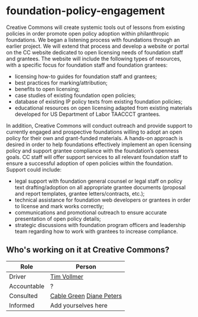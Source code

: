 # foundation-policy-engagement

Creative Commons will create systemic tools out of lessons from existing policies in order promote open policy adoption within philanthropic foundations. We began a listening process with foundations through an earlier project. We will extend that process and develop a website or portal on the CC website dedicated to open licensing needs of foundation staff and grantees. The website will include the following types of resources, with a specific focus for foundation staff and foundation grantees:

* licensing how-to guides for foundation staff and grantees;
* best practices for marking/attribution;
* benefits to open licensing;
* case studies of existing foundation open policies;
* database of existing IP policy texts from existing foundation policies;
* educational resources on open licensing adapted from existing materials developed for US Department of Labor TAACCCT grantees.

In addition, Creative Commons will conduct outreach and provide support to currently engaged and prospective foundations willing to adopt an open policy for their own and grant-funded materials. A hands-on approach is desired in order to help foundations effectively implement an open licensing policy and support grantee compliance with the foundation’s openness goals. CC staff will offer support services to all relevant foundation staff to ensure a successful adoption of open policies within the foundation. Support could include:

* legal support with foundation general counsel or legal staff on policy text drafting/adoption on all appropriate grantee documents (proposal and report templates, grantee letters/contracts, etc.);
* technical assistance for foundation web developers or grantees in order to license and mark works correctly;
* communications and promotional outreach to ensure accurate presentation of open policy details;
* strategic discussions with foundation program officers and leadership team regarding how to work with grantees to increase compliance.

## Who's working on it at Creative Commons?

| Role  | Person |
| ------------- | ------------- |
| Driver  | [Tim Vollmer](https://github.com/tvol)  |
| Accountable  | ?  |
| Consulted | [Cable Green](https://github.com/cablegreen) [Diane Peters](https://github.com/peterspdx)|
| Informed | Add yourselves here |
